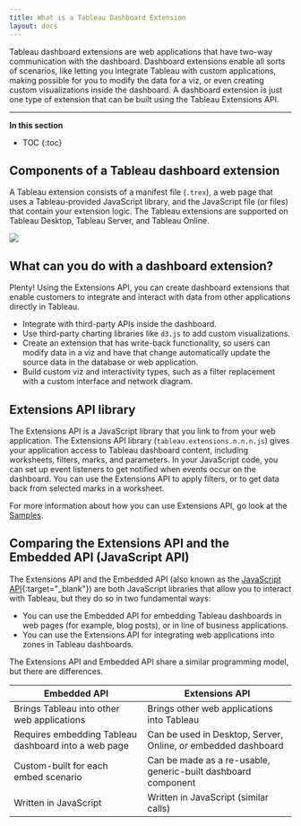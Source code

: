```yaml
---
title: What is a Tableau Dashboard Extension
layout: docs
---
```


 Tableau dashboard extensions are web applications that have two-way communication with the dashboard. Dashboard extensions enable all sorts of scenarios, like letting you integrate Tableau with custom applications, making possible for you to modify the data for a viz, or even creating custom visualizations inside the dashboard. A dashboard extension is just one type of extension that can be built using the Tableau Extensions API.

---
**In this section**

* TOC
{:toc}

## Components of a Tableau dashboard extension 
A Tableau extension consists of a manifest file (`.trex`), a web page that uses a Tableau-provided JavaScript library, and the JavaScript file (or files) that contain your extension logic. The Tableau extensions are supported on Tableau Desktop, Tableau Server, and Tableau Online.

![]({{site.baseurl}}/assets/extensions_dashboard_diagram.png) 

## What can you do with a dashboard extension? 

Plenty! Using the Extensions API, you can create dashboard extensions that enable customers to integrate and interact with data from other applications directly in Tableau.

* Integrate with third-party APIs inside the dashboard.
* Use third-party charting libraries like `d3.js` to add custom visualizations.
* Create an extension that has write-back functionality, so users can modify data in a viz and have that change automatically update the source data in the database or web application.
* Build custom viz and interactivity types, such as a filter replacement with a custom interface and network diagram.


## Extensions API library

The Extensions API is a JavaScript library that you link to from your web application. The Extensions API library (`tableau.extensions.n.n.n.js`) gives your application access to Tableau dashboard content, including worksheets, filters, marks, and parameters. In your JavaScript code, you can set up event listeners to get notified when events occur on the dashboard. You can use the Extensions API to apply filters, or to get data back from selected marks in a worksheet. 

For more information about how you can use Extensions API, go look at the [Samples](https://github.com/tableau/extensions-api/tree/master/Samples/). 

## Comparing the Extensions API and the Embedded API (JavaScript API) 

The Extensions API and the Embedded API (also known as the [JavaScript API](https://onlinehelp.tableau.com/current/api/js_api/en-us/JavaScriptAPI/js_api.htm){:target="_blank"}) are both JavaScript libraries that allow you to interact with Tableau, but they do so in two fundamental ways:  
* You can use the Embedded API for embedding Tableau dashboards in web pages (for example, blog posts), or in line of business applications.
* You can use the Extensions API for integrating web applications into zones in Tableau dashboards. 



The Extensions API and Embedded API share a similar programming model, but there are differences. 

| Embedded API | Extensions API |
|--------------| ---------------|
|Brings Tableau into other web applications | Brings other web applications into Tableau |
| Requires embedding Tableau dashboard into a web page | Can be used in Desktop, Server, Online, or embedded dashboard |
| Custom-built for each embed scenario	| Can be made as a re-usable, generic-built dashboard component |
| Written in JavaScript | Written in JavaScript (similar calls) |



